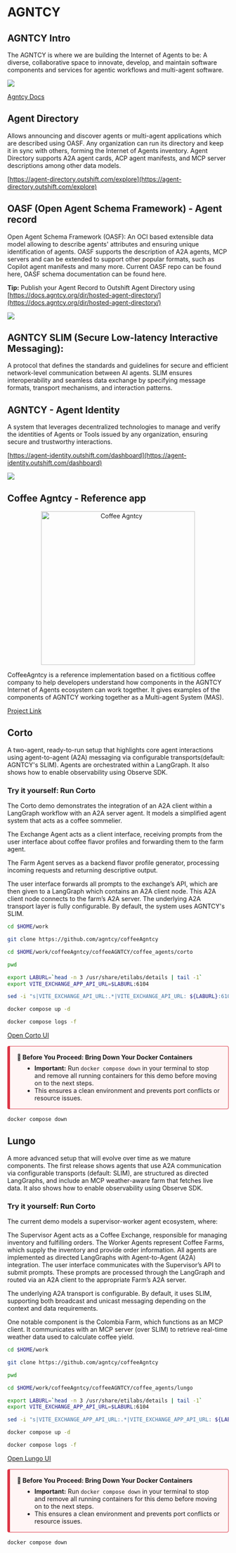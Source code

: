 # AGNTCY

## AGNTCY Intro

The AGNTCY is where we are building the Internet of Agents to be: A diverse, collaborative space to innovate, develop, and maintain software components and services for agentic workflows and multi-agent software.


![](images/agntcy-arch.svg)


[Agntcy Docs](https://docs.agntcy.org/)


## Agent Directory

Allows announcing and discover agents or multi-agent applications which are described using OASF. Any organization can run its directory and keep it in sync with others, forming the Internet of Agents inventory. Agent Directory supports A2A agent cards, ACP agent manifests, and MCP server descriptions among other data models.

[https://agent-directory.outshift.com/explore](https://agent-directory.outshift.com/explore)


## OASF (Open Agent Schema Framework) - Agent record

Open Agent Schema Framework (OASF): An OCI based extensible data model allowing to describe agents' attributes and ensuring unique identification of agents. OASF supports the description of A2A agents, MCP servers and can be extended to support other popular formats, such as Copilot agent manifests and many more. Current OASF repo can be found here, OASF schema documentation can be found here.

**Tip:** Publish your Agent Record to Outshift Agent Directory using [https://docs.agntcy.org/dir/hosted-agent-directory/](https://docs.agntcy.org/dir/hosted-agent-directory/)


![](images/agntcy-directory.svg)

## AGNTCY SLIM (Secure Low-latency Interactive Messaging):

A protocol that defines the standards and guidelines for secure and efficient network-level communication between AI agents. SLIM ensures interoperability and seamless data exchange by specifying message formats, transport mechanisms, and interaction patterns.

## AGNTCY - Agent Identity

A system that leverages decentralized technologies to manage and verify the identities of Agents or Tools issued by any organization, ensuring secure and trustworthy interactions.

[https://agent-identity.outshift.com/dashboard](https://agent-identity.outshift.com/dashboard)

![](images/agntcy-identity.svg)

## Coffee Agntcy - Reference app

<center>
  <img src="https://github.com/agntcy/coffeeAgntcy/blob/main/assets/coffee_agntcy.png?raw=true" alt="Coffee Agntcy" width="350">
</center>


CoffeeAgntcy is a reference implementation based on a fictitious coffee company to help developers understand how components in the AGNTCY Internet of Agents ecosystem can work together. It gives examples of the components of AGNTCY working together as a Multi-agent System (MAS).

[Project Link](https://github.com/agntcy/coffeeAgntcy)

## Corto

A two-agent, ready-to-run setup that highlights core agent interactions using agent-to-agent (A2A) messaging via configurable transports(default: AGNTCY's SLIM). Agents are orchestrated within a LangGraph. It also shows how to enable observability using Observe SDK.

### Try it yourself: Run Corto

The Corto demo demonstrates the integration of an A2A client within a LangGraph workflow with an A2A server agent. It models a simplified agent system that acts as a coffee sommelier.

The Exchange Agent acts as a client interface, receiving prompts from the user interface about coffee flavor profiles and forwarding them to the farm agent.

The Farm Agent serves as a backend flavor profile generator, processing incoming requests and returning descriptive output.

The user interface forwards all prompts to the exchange’s API, which are then given to a LangGraph which contains an A2A client node. This A2A client node connects to the farm’s A2A server. The underlying A2A transport layer is fully configurable. By default, the system uses AGNTCY's SLIM.

```bash
cd $HOME/work
```

```bash
git clone https://github.com/agntcy/coffeeAgntcy
```

```bash
cd $HOME/work/coffeeAgntcy/coffeeAGNTCY/coffee_agents/corto
```

```bash
pwd
```

```bash
export LABURL=`head -n 3 /usr/share/etilabs/details | tail -1`
export VITE_EXCHANGE_APP_API_URL=$LABURL:6104
```

```bash
sed -i "s|VITE_EXCHANGE_API_URL:.*|VITE_EXCHANGE_API_URL: ${LABURL}:6104|g" $HOME/work/coffeeAgntcy/coffeeAGNTCY/coffee_agents/corto/docker-compose.yaml
```


```bash
docker compose up -d
```

```bash
docker compose logs -f
```

<a href="/" onclick="javascript:event.target.port=6103" target="_blank">Open Corto UI</a>


<div style="border: 1px solid #dc3545; border-left: 6px solid #dc3545; background-color: #fff5f5; padding: 16px; margin: 16px 0; border-radius: 4px;">
  <strong>🛑 Before You Proceed: Bring Down Your Docker Containers</strong>
  <ul style="margin: 8px 0 0 16px;">
    <li><strong>Important:</strong> Run <code>docker compose down</code> in your terminal to stop and remove all running containers for this demo before moving on to the next steps.</li>
    <li>This ensures a clean environment and prevents port conflicts or resource issues.</li>
  </ul>
</div>

```bash
docker compose down
```

## Lungo

A more advanced setup that will evolve over time as we mature components. The first release shows agents that use A2A communication via configurable transports (default: SLIM), are structured as directed LangGraphs, and include an MCP weather-aware farm that fetches live data. It also shows how to enable observability using Observe SDK.


### Try it yourself: Run Corto

The current demo models a supervisor-worker agent ecosystem, where:

The Supervisor Agent acts as a Coffee Exchange, responsible for managing inventory and fulfilling orders.
The Worker Agents represent Coffee Farms, which supply the inventory and provide order information.
All agents are implemented as directed LangGraphs with Agent-to-Agent (A2A) integration. The user interface communicates with the Supervisor’s API to submit prompts. These prompts are processed through the LangGraph and routed via an A2A client to the appropriate Farm’s A2A server.

The underlying A2A transport is configurable. By default, it uses SLIM, supporting both broadcast and unicast messaging depending on the context and data requirements.

One notable component is the Colombia Farm, which functions as an MCP client. It communicates with an MCP server (over SLIM) to retrieve real-time weather data used to calculate coffee yield.

```bash
cd $HOME/work
```

```bash
git clone https://github.com/agntcy/coffeeAgntcy
```

```bash
pwd
```

```bash
cd $HOME/work/coffeeAgntcy/coffeeAGNTCY/coffee_agents/lungo
```

```bash
export LABURL=`head -n 3 /usr/share/etilabs/details | tail -1`
export VITE_EXCHANGE_APP_API_URL=$LABURL:6104
```

```bash
sed -i "s|VITE_EXCHANGE_APP_API_URL:.*|VITE_EXCHANGE_APP_API_URL: ${LABURL}:6104|g" $HOME/work/coffeeAgntcy/coffeeAGNTCY/coffee_agents/lungo/docker-compose.yaml
```

```bash
docker compose up -d
```

```bash
docker compose logs -f
```

<a href="/" onclick="javascript:event.target.port=6103" target="_blank">Open Lungo UI</a>

<div style="border: 1px solid #dc3545; border-left: 6px solid #dc3545; background-color: #fff5f5; padding: 16px; margin: 16px 0; border-radius: 4px;">
  <strong>🛑 Before You Proceed: Bring Down Your Docker Containers</strong>
  <ul style="margin: 8px 0 0 16px;">
    <li><strong>Important:</strong> Run <code>docker compose down</code> in your terminal to stop and remove all running containers for this demo before moving on to the next steps.</li>
    <li>This ensures a clean environment and prevents port conflicts or resource issues.</li>
  </ul>
</div>

```bash
docker compose down
```